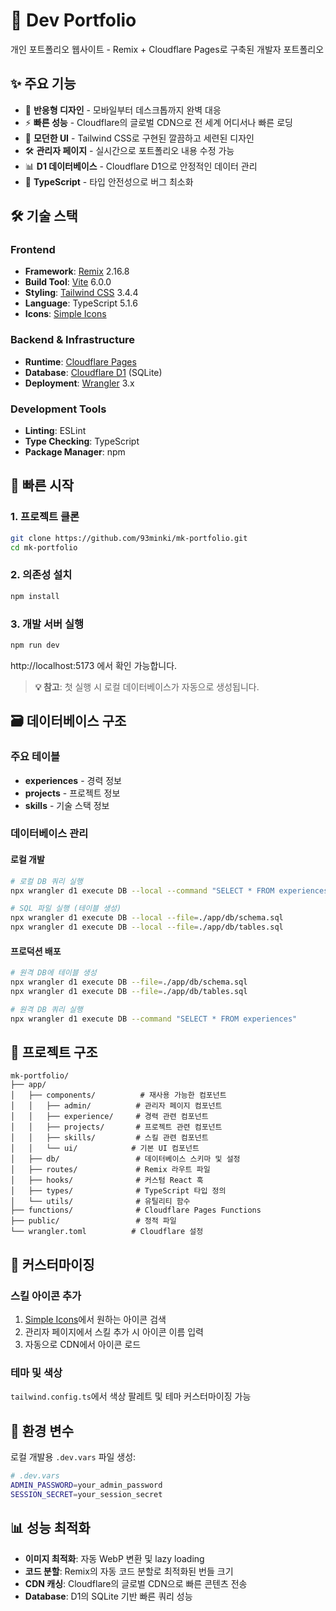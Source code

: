 # 🚀 Dev Portfolio

개인 포트폴리오 웹사이트 - Remix + Cloudflare Pages로 구축된 개발자 포트폴리오

## ✨ 주요 기능

- 📱 **반응형 디자인** - 모바일부터 데스크톱까지 완벽 대응
- ⚡ **빠른 성능** - Cloudflare의 글로벌 CDN으로 전 세계 어디서나 빠른 로딩
- 🎨 **모던한 UI** - Tailwind CSS로 구현된 깔끔하고 세련된 디자인
- 🛠️ **관리자 페이지** - 실시간으로 포트폴리오 내용 수정 가능
- 📊 **D1 데이터베이스** - Cloudflare D1으로 안정적인 데이터 관리
- 🔧 **TypeScript** - 타입 안전성으로 버그 최소화

## 🛠️ 기술 스택

### Frontend

- **Framework**: [Remix](https://remix.run/) 2.16.8
- **Build Tool**: [Vite](https://vitejs.dev/) 6.0.0
- **Styling**: [Tailwind CSS](https://tailwindcss.com/) 3.4.4
- **Language**: TypeScript 5.1.6
- **Icons**: [Simple Icons](https://simpleicons.org/)

### Backend & Infrastructure

- **Runtime**: [Cloudflare Pages](https://pages.cloudflare.com/)
- **Database**: [Cloudflare D1](https://developers.cloudflare.com/d1/) (SQLite)
- **Deployment**: [Wrangler](https://developers.cloudflare.com/workers/wrangler/) 3.x

### Development Tools

- **Linting**: ESLint
- **Type Checking**: TypeScript
- **Package Manager**: npm

## 🚀 빠른 시작

### 1. 프로젝트 클론

```bash
git clone https://github.com/93minki/mk-portfolio.git
cd mk-portfolio
```

### 2. 의존성 설치

```bash
npm install
```

### 3. 개발 서버 실행

```bash
npm run dev
```

http://localhost:5173 에서 확인 가능합니다.

> **💡 참고**: 첫 실행 시 로컬 데이터베이스가 자동으로 생성됩니다.

## 🗃️ 데이터베이스 구조

### 주요 테이블

- **experiences** - 경력 정보
- **projects** - 프로젝트 정보
- **skills** - 기술 스택 정보

### 데이터베이스 관리

#### 로컬 개발

```bash
# 로컬 DB 쿼리 실행
npx wrangler d1 execute DB --local --command "SELECT * FROM experiences"

# SQL 파일 실행 (테이블 생성)
npx wrangler d1 execute DB --local --file=./app/db/schema.sql
npx wrangler d1 execute DB --local --file=./app/db/tables.sql
```

#### 프로덕션 배포

```bash
# 원격 DB에 테이블 생성
npx wrangler d1 execute DB --file=./app/db/schema.sql
npx wrangler d1 execute DB --file=./app/db/tables.sql

# 원격 DB 쿼리 실행
npx wrangler d1 execute DB --command "SELECT * FROM experiences"
```

## 📁 프로젝트 구조

```
mk-portfolio/
├── app/
│   ├── components/          # 재사용 가능한 컴포넌트
│   │   ├── admin/          # 관리자 페이지 컴포넌트
│   │   ├── experience/     # 경력 관련 컴포넌트
│   │   ├── projects/       # 프로젝트 관련 컴포넌트
│   │   ├── skills/         # 스킬 관련 컴포넌트
│   │   └── ui/            # 기본 UI 컴포넌트
│   ├── db/                 # 데이터베이스 스키마 및 설정
│   ├── routes/             # Remix 라우트 파일
│   ├── hooks/              # 커스텀 React 훅
│   ├── types/              # TypeScript 타입 정의
│   └── utils/              # 유틸리티 함수
├── functions/              # Cloudflare Pages Functions
├── public/                 # 정적 파일
└── wrangler.toml          # Cloudflare 설정
```

## 🎨 커스터마이징

### 스킬 아이콘 추가

1. [Simple Icons](https://simpleicons.org/)에서 원하는 아이콘 검색
2. 관리자 페이지에서 스킬 추가 시 아이콘 이름 입력
3. 자동으로 CDN에서 아이콘 로드

### 테마 및 색상

`tailwind.config.ts`에서 색상 팔레트 및 테마 커스터마이징 가능

## 🔧 환경 변수

로컬 개발용 `.dev.vars` 파일 생성:

```bash
# .dev.vars
ADMIN_PASSWORD=your_admin_password
SESSION_SECRET=your_session_secret
```

## 📊 성능 최적화

- **이미지 최적화**: 자동 WebP 변환 및 lazy loading
- **코드 분할**: Remix의 자동 코드 분할로 최적화된 번들 크기
- **CDN 캐싱**: Cloudflare의 글로벌 CDN으로 빠른 콘텐츠 전송
- **Database**: D1의 SQLite 기반 빠른 쿼리 성능

